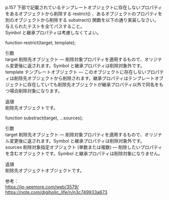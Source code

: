 p.157 下部で記載されているテンプレートオブジェクトに存在しないプロパティをあるオブジェクトから削除する restrict() 、あるオブジェクトのプロパティを別のオブジェクトから削除する substract() 関数を以下の通り実装しなさい。  
与えられたテストを全てパスすること。  
Symbol と継承プロパティは考慮しなくてよい。

function restrict(target, template);

引数  
target 削除先オブジェクト — 削除対象プロパティを適用するもので、オリジナル変更後に返されます。Symbol と継承プロパティは削除対象外です。  
template テンプレートオブジェクト — このオブジェクトに存在しないプロパティは削除先オブジェクトから削除されます。継承プロパティはテンプレートオブジェクトに存在していても削除先オブジェクトが継承プロパティ以外で同名をもつ場合削除対象になります。

返値  
削除先オブジェクトです。

function substract(target, ...sources);

引数  
target 削除先オブジェクト — 削除対象プロパティを適用するもので、オリジナル変更後に返されます。Symbol と継承プロパティは削除対象外です。  
sources 削除対象指定オブジェクト (単数または複数) — 削除したいプロパティを含むオブジェクトです。Symbol と継承プロパティは削除対象になりません。

返値  
削除先オブジェクトオブジェクトです。

参考：  
https://jp-seemore.com/web/3579/  
https://note.com/digiholic_life/n/n3c749933a673
